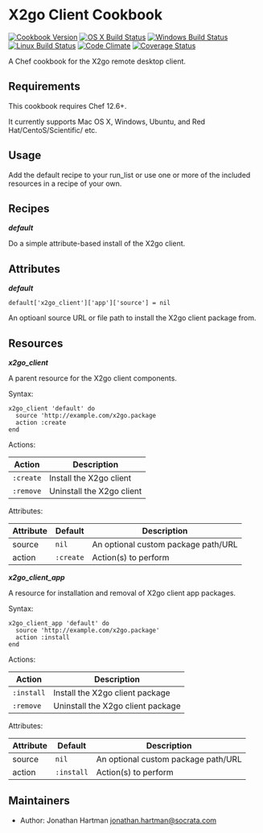 # X2go Client Cookbook

[![Cookbook Version](https://img.shields.io/cookbook/v/x2go-client.svg)][cookbook]
[![OS X Build Status](https://img.shields.io/travis/socrata-cookbooks/x2go-client.svg)][travis]
[![Windows Build Status](https://img.shields.io/appveyor/ci/socrata-cookbooks/x2go-client.svg)][appveyor]
[![Linux Build Status](https://img.shields.io/circleci/project/socrata-cookbooks/x2go-client.svg)][circle]
[![Code Climate](https://img.shields.io/codeclimate/github/socrata-cookbooks/x2go-client.svg)][codeclimate]
[![Coverage Status](https://img.shields.io/coveralls/socrata-cookbooks/x2go-client.svg)][coveralls]

[cookbook]: https://supermarket.chef.io/cookbooks/x2go-client
[travis]: https://travis-ci.org/socrata-cookbooks/x2go-client
[appveyor]: https://ci.appveyor.com/project/socrata-cookbooks/x2go-client
[circle]: https://circleci.com/gh/socrata-cookbooks/x2go-client
[codeclimate]: https://codeclimate.com/github/socrata-cookbooks/x2go-client
[coveralls]: https://coveralls.io/r/socrata-cookbooks/x2go-client

A Chef cookbook for the X2go remote desktop client.

## Requirements

This cookbook requires Chef 12.6+.

It currently supports Mac OS X, Windows, Ubuntu, and Red Hat/CentoS/Scientific/
etc.

## Usage

Add the default recipe to your run_list or use one or more of the included
resources in a recipe of your own.

## Recipes

***default***

Do a simple attribute-based install of the X2go client.

## Attributes

***default***

    default['x2go_client']['app']['source'] = nil

An optioanl source URL or file path to install the X2go client package from.

## Resources

***x2go_client***

A parent resource for the X2go client components.

Syntax:

    x2go_client 'default' do
      source 'http://example.com/x2go.package
      action :create
    end

Actions:

| Action    | Description               |
|-----------|---------------------------|
| `:create` | Install the X2go client   |
| `:remove` | Uninstall the X2go client |

Attributes:

| Attribute | Default   | Description                         |
|-----------|-----------|-------------------------------------|
| source    | `nil`     | An optional custom package path/URL |
| action    | `:create` | Action(s) to perform                |

***x2go_client_app***

A resource for installation and removal of X2go client app packages.

Syntax:

    x2go_client_app 'default' do
      source 'http://example.com/x2go.package'
      action :install
    end

Actions:

| Action     | Description                       |
|------------|-----------------------------------|
| `:install` | Install the X2go client package   |
| `:remove`  | Uninstall the X2go client package |

Attributes:

| Attribute | Default    | Description                         |
|-----------|------------|-------------------------------------|
| source    | `nil`      | An optional custom package path/URL |
| action    | `:install` | Action(s) to perform                |

## Maintainers

- Author: Jonathan Hartman <jonathan.hartman@socrata.com>
